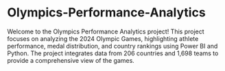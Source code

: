 # Olympics-Performance-Analytics
Welcome to the Olympics Performance Analytics project! This project focuses on analyzing the 2024 Olympic Games, highlighting athlete performance, medal distribution, and country rankings using Power BI and Python. The project integrates data from 206 countries and 1,698 teams to provide a comprehensive view of the games.
